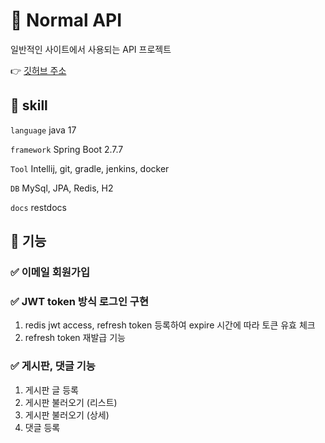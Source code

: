 # 📗 Normal API

일반적인 사이트에서 사용되는 API 프로젝트

👉 [깃허브 주소](https://github.com/juno-choi/normal-api)

## 📄 skill

`language` java 17

`framework` Spring Boot 2.7.7

`Tool` Intellij, git, gradle, jenkins, docker

`DB` MySql, JPA, Redis, H2

`docs` restdocs

## 📄 기능

### ✅ 이메일 회원가입

### ✅ JWT token 방식 로그인 구현

1. redis jwt access, refresh token 등록하여 expire 시간에 따라 토큰 유효 체크
2. refresh token 재발급 기능

### ✅ 게시판, 댓글 기능

1. 게시판 글 등록
2. 게시판 불러오기 (리스트)
3. 게시판 불러오기 (상세)
4. 댓글 등록